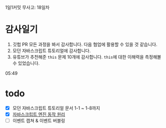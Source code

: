 1일1커밋 무사고: 18일차

# 감사일기

1. 깃헙 PR 모든 과정을 봐서 감사합니다. 다음 협업에 활용할 수 있을 것 같습니다.
2. 모던 자바스크립트 튜토리얼에 감사합니다.
3. 유튜브가 추천해준 `this` 문제 10개에 감사합니다. `this`에 대한 이해력을 측정해볼 수 있었습니다.

05:49

# todo

- [x] 모던 자바스크립트 튜토리얼 문서 1-1 ~ 1-8까지
- [x] [자바스크립트 엔진 동작 원리](https://charming-kyu.tistory.com/19)
- [ ] 이벤트 캡쳐 & 이벤트 버블링

